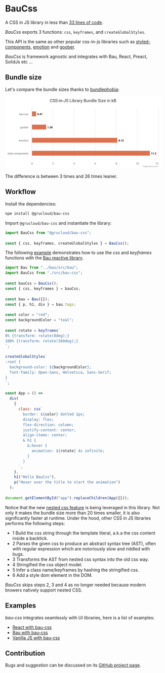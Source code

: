 # BauCss

A CSS in JS library in less than [33 lines of code](./src/bau-css.js).

_BauCss_ exports 3 functions: `css`, `keyframes`, and `createGlobalStyles`.

This API is the same as other popular css-in-js libraries such as [styled-components](https://styled-components.com/), [emotion](https://emotion.sh/) and [goober](https://goober.js.org/).

_BauCss_ is framework agnostic and integrates with Bau, React, Preact, SolidJs etc ...

## Bundle size

Let's compare the bundle sizes thanks to [bundlephobia](https://bundlephobia.com/):

![bundle size](../doc/css-in-js-library-bundle-size.svg)

The difference is between 3 times and 26 times leaner.

## Workflow

Install the dependencies:

```sh
npm install @grucloud/bau-css
```

Import `@grucloud/bau-css` and instantiate the library:

```js
import BauCss from "@grucloud/bau-css";

const { css, keyframes, createGlobalStyles } = BauCss();
```

The following [example](./main.js) demonstrates how to use the _css_ and _keyframes_ functions with the [Bau reactive library](https://github.com/grucloud/bau).

```js
import Bau from "../bau/src/bau";
import BauCss from "./src/bau-css";

const bauCss = BauCss();
const { css, keyframes } = bauCss;

const bau = Bau({});
const { p, h1, div } = bau.tags;

const color = "red";
const backgroundColor = "teal";

const rotate = keyframes`
0% {transform: rotate(0deg);}
100% {transform: rotate(360deg);}
`;

createGlobalStyles`
:root {
  background-color: ${backgroundColor};
  font-family: Open-Sans, Helvetica, Sans-Serif;
}
`;

const App = () =>
  div(
    {
      class: css`
        border: ${color} dotted 1px;
        display: flex;
        flex-direction: column;
        justify-content: center;
        align-items: center;
        & h1 {
          &:hover {
            animation: ${rotate} 4s infinite;
          }
        }
      `,
    },
    h1("Hello BauCss"),
    p("Hover over the title to start the animation")
  );

document.getElementById("app").replaceChildren(App({}));
```

Notice that the new [nested css feature](https://www.w3.org/TR/css-nesting-1/) is being leveraged in this library. Not only it makes the bundle size more than 20 times smaller, it is also significantly faster at runtime.
Under the hood, other CSS in JS libraries performs the following steps:

- 1 Build the css string through the template literal, a.k.a the css content inside a backtick.
- 2 Parses the given css to produce an abstract syntax tree (AST), often with regular expression which are notoriously slow and riddled with bugs.
- 3 Transforms the AST from nested css syntax into the old css way.
- 4 Stringified the css object model.
- 5 Infer a class name/keyframes by hashing the stringified css.
- 6 Add a style dom element in the DOM.

_BauCss_ skips steps 2, 3 and 4 as no longer needed because modern browers natively support nested CSS.

## Examples

_bau-css_ integrates seamlessly with UI libraries, here is a list of examples:

- [React with bau-css](./examples/react-bau-css)
- [Bau with bau-css](./examples/bau-bau-css)
- [Vanilla JS with bau-css](./examples/vanillajs-bau-css)

## Contribution

Bugs and suggestion can be discussed on its [GitHub project page](https://github.com/grucloud/bau/tree/main/bau-css).
